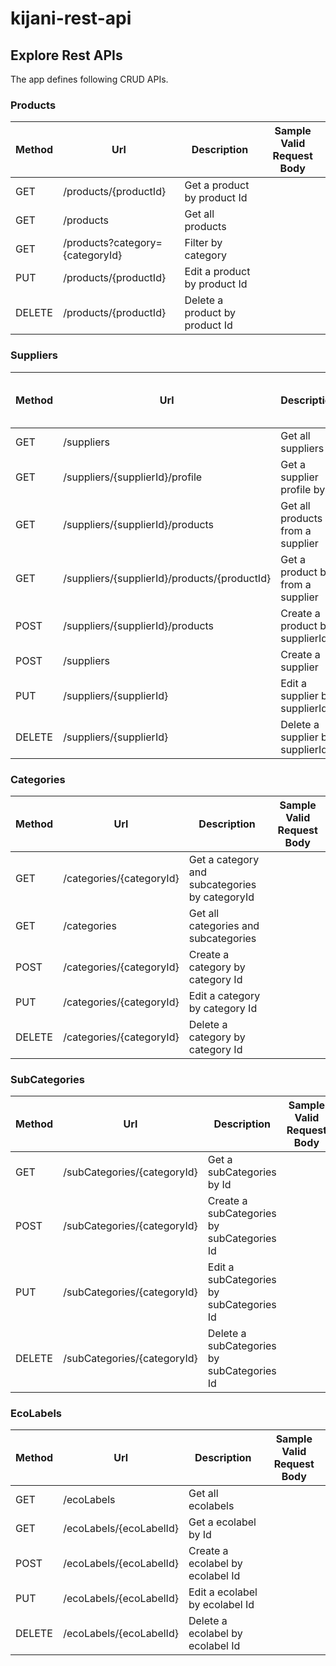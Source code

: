 # kijani-rest-api

## Explore Rest APIs

The app defines following CRUD APIs.

### Products

| Method | Url                      | Description                      | Sample Valid Request Body |
|--------|--------------------------|----------------------------------| ------------------------- |
| GET    | /products/{productId}    | Get a product by product Id      | |
| GET    | /products                | Get all products                 | |
| GET    | /products?category={categoryId}   | Filter by category      | |
| PUT    | /products/{productId}    | Edit a product by product Id     | |
| DELETE | /products/{productId}    | Delete a product by product Id   | |

### Suppliers

| Method | Url                                          | Description                      | Sample Valid Request Body |
|--------|----------------------------------------------|----------------------------------| ------------------------- |
| GET    | /suppliers                                   | Get all suppliers                | |
| GET    | /suppliers/{supplierId}/profile              | Get a supplier profile by Id     | |
| GET    | /suppliers/{supplierId}/products             | Get all products from a supplier | |
| GET    | /suppliers/{supplierId}/products/{productId} | Get a product by from a supplier | |
| POST	 | /suppliers/{supplierId}/products             |	Create a product by supplierId   | |
| POST   | /suppliers                                   | Create a supplier                | |
| PUT    | /suppliers/{supplierId}                      | Edit a supplier by supplierId    | |
| DELETE | /suppliers/{supplierId}                      | Delete a supplier by supplierId  | |

### Categories

| Method | Url                      | Description                                    | Sample Valid Request Body |
|--------|--------------------------|------------------------------------------------| ------------------------- |
| GET    | /categories/{categoryId} | Get a category and subcategories by categoryId | |
| GET    | /categories              | Get all categories and subcategories           | |
| POST   | /categories/{categoryId} | Create a category by category Id               | |
| PUT    | /categories/{categoryId} | Edit a category by category Id                 | |
| DELETE | /categories/{categoryId} | Delete a category by category Id               | |

### SubCategories

| Method | Url                         | Description                                | Sample Valid Request Body |
|--------|-----------------------------|--------------------------------------------| ------------------------- |
| GET    | /subCategories/{categoryId} | Get a subCategories by Id                  | |
| POST   | /subCategories/{categoryId} | Create a subCategories by subCategories Id | |
| PUT    | /subCategories/{categoryId} | Edit a subCategories by subCategories Id   | |
| DELETE | /subCategories/{categoryId} | Delete a subCategories by subCategories Id | |

### EcoLabels

| Method | Url                     | Description                                | Sample Valid Request Body |
|--------|-------------------------|--------------------------------------------| ------------------------- |
| GET    | /ecoLabels              | Get all ecolabels                          | |
| GET    | /ecoLabels/{ecoLabelId} | Get a ecolabel by Id                       | |
| POST   | /ecoLabels/{ecoLabelId} | Create a ecolabel by ecolabel Id | |
| PUT    | /ecoLabels/{ecoLabelId} | Edit a ecolabel by ecolabel Id   | |
| DELETE | /ecoLabels/{ecoLabelId} | Delete a ecolabel by ecolabel Id | |
